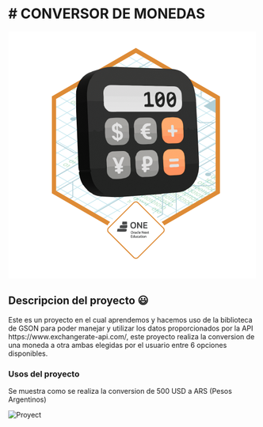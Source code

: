 <h1> # CONVERSOR DE MONEDAS </h1>

![Logo](./assets/Badge-Conversor.png)

<h2> Descripcion del proyecto 😃 </h2>
<p> Este es un proyecto en el cual aprendemos y hacemos uso de la biblioteca de GSON para poder manejar y utilizar los datos proporcionados 
por la API https://www.exchangerate-api.com/, este proyecto realiza la conversion de una moneda a otra ambas elegidas por el usuario entre 6 opciones disponibles.
</p>

<h3> Usos del proyecto </h3>
<p> Se muestra como se realiza la conversion de 500 USD a ARS (Pesos Argentinos)</p>

![Proyect](./assets/Screen+1.png)

